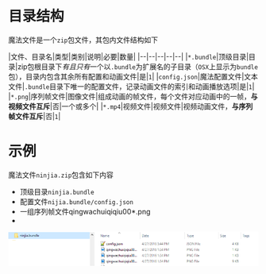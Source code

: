 # 目录结构

魔法文件是一个`zip`包文件，其包内文件结构如下

|文件、目录名|类型|类别|说明|必要|数量|
|--|--|--|--|--|
|`*.bundle`|顶级目录|目录|zip包根目录下*有且只有*一个以`.bundle`为扩展名的子目录（`OSX`上显示为`bundle`包），目录内包含其余所有配置和动画文件|是|`1`|
|`config.json`|魔法配置文件|文本文件|`.bundle`目录下唯一的配置文件，记录动画文件的索引和动画播放选项|是|`1`|
|`*.png`|序列帧文件|图像文件|组成动画的帧文件，每个文件对应动画中的一帧，**与视频文件互斥**|否|一个或多个|
|`*.mp4`|视频文件|视频文件|视频动画文件，**与序列帧文件互斥**|否|`1`|

# 示例
魔法文件`ninjia.zip`包含如下内容
+ 顶级目录`ninjia.bundle`
+ 配置文件`nijia.bundle/config.json`
+ 一组序列帧文件qingwachuiqiqiu00*.png
+
![序列帧文件结构示例](img/bundle.PNG)
